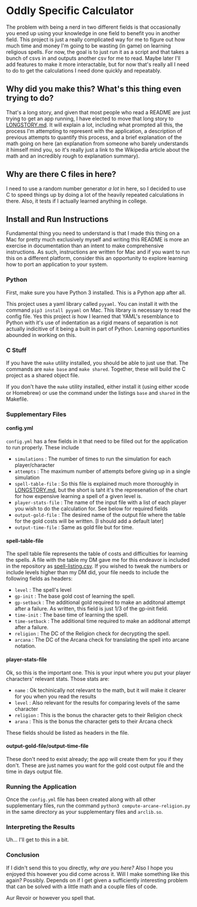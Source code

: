 # Oddly Specific Calculator

The problem with being a nerd in two different fields is that occasionally you ened up using your knowledge in one field to benefit you in another field. This project is just a really complicated way for me to figure out how much time and money I'm going to be wasting (in game) on learning religious spells. For now, the goal is to just run it as a script and that takes a bunch of csvs in and outputs another csv for me to read. Maybe later I'll add features to make it more interactable, but for now that's really all I need to do to get the calculations I need done quickly and repeatably.

## Why did you make this? What's this thing even trying to do?

That's a long story, and given that most people who read a README are just trying to get an app running, I have elected to move that long story to [LONGSTORY.md](LONGSTORY.md). It will explain a lot, including what prompted all this, the process I'm attempting to represent with the application, a description of previous attempts to quantify this process, and a brief explanation of the math going on here (an explanation from someone who barely understands it himself mind you, so it's really just a link to the Wikipedia article about the math and an incredibly rough to explanation summary).

## Why are there C files in here?

I need to use a random number generator *a lot* in here, so I decided to use C to speed things up by doing a lot of the heavily repeated calculations in there. Also, it tests if I actually learned anything in college.

## Install and Run Instructions

Fundamental thing you need to understand is that I made this thing on a Mac for pretty much exclusively myself and writing this README is more an exercise in documentation than an intent to make comprehensive instructions. As such, instructions are written for Mac and if you want to run this on a different platform, consider this an opportunity to explore learning how to port an application to your system.

### Python

First, make sure you have Python 3 installed. This is a Python app after all.

This project uses a yaml library called `pyyaml`. You can install it with the command `pip3 install pyyaml` on Mac. This library is necessary to read the config file. Yes this project *is* how I learned that YAML's resemblance to Python with it's use of indentation as a rigid means of separation is not actually indicitive of it being a built in part of Python. Learning opportunities abounded in working on this.

### C Stuff

If you have the `make` utility installed, you should be able to just use that. The commands are `make base` and `make shared`. Together, these will build the C project as a shared object file.

If you don't have the `make` utility installed, either install it (using either xcode or Homebrew) or use the command under the listings `base` and `shared` in the Makefile.

### Supplementary Files

#### config.yml

`config.yml` has a few fields in it that need to be filled out for the application to run properly. These include

- `simulations` : The number of times to run the simulation for each player/character
- `attempts` : The maximum number of attempts before giving up in a single simulation
- `spell-table-file` : So this file is explained much more thoroughly in [LONGSTORY.md](LONGSTORY.md), but the short is taht it's the represenation of the chart for how expensive learning a spell of a given level is.
- `player-stats-file` : The name of the input file with a list of each player you wish to do the calculation for. See below for required fields
- `output-gold-file` : The desired name of the output file where the table for the gold costs will be written. [I should add a default later]
- `output-time-file` : Same as gold file but for time.

#### spell-table-file

The spell table file represents the table of costs and difficulties for learning the spells. A file with the table my DM gave me for this endeavor is included in the repository as [spell-listing.csv](spell-listing.csv). If you wished to tweak the numbers or include levels higher than my DM did, your file needs to include the following fields as headers:

- `level` : The spell's level
- `gp-init` : The base gold cost of learning the spell.
- `gp-setback` : The additional gold required to make an additonal attempt after a failure. As written, this field is just 1/3 of the gp-init field.
- `time-init` : The base time of learning the spell.
- `time-setback` : The additional time required to make an additonal attempt after a failure.
- `religion` : The DC of the Religion check for decrypting the spell.
- `arcana` : The DC of the Arcana check for translating the spell into arcane notation.

#### player-stats-file

Ok, so this is the important one. This is your input where you put your player characters' relevant stats. Those stats are:

- `name` : Ok techinically not relevant to the math, but it will make it clearer for you when you read the results
- `level` : Also relevant for the results for comparing levels of the same character
- `religion` : This is the bonus the character gets to their Religion check
- `arana` : This is the bonus the character gets to their Arcana check

These fields should be listed as headers in the file.

#### output-gold-file/output-time-file

These don't need to exist already; the app will create them for you if they don't. These are just names you want for the gold cost output file and the time in days output file.

### Running the Application

Once the `config.yml` file has been created along with all other supplementary files, run the command `python3 compute-arcane-religion.py` in the same directory as your supplementary files and `arclib.so`.

### Interpreting the Results

Uh... I'll get to this in a bit.

### Conclusion

If I didn't send this to you directly, *why are you here?* Also I hope you enjoyed this however you did come across it. Will I make something like this again? Possibly. Depends on if I get given a sufficiently interesting problem that can be solved with a little math and a couple files of code.

Aur Revoir or however you spell that.
